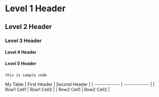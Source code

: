 # Level 1 Header
## Level 2 Header
### Level 3 Header
#### Level 4 Header
##### Level 5 Header

    this is sample code

My Table
| First Header  | Second Header |
| ------------- | ------------- |
| Row1 Cell1    | Row1 Cell2    |
| Row2 Cell1    | Row2 Cell2    |